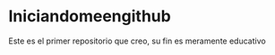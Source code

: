 Iniciandomeengithub
===================

Este es el primer repositorio que creo, su fin es meramente educativo
